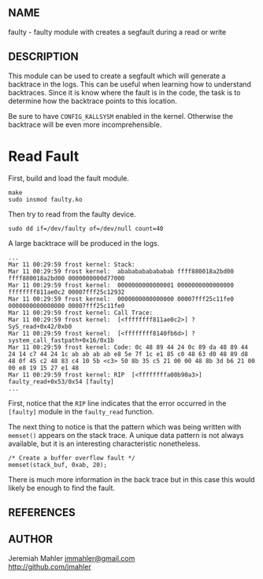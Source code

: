 
NAME
----

faulty - faulty module with creates a segfault during a read or write

DESCRIPTION
-----------

This module can be used to create a segfault which will generate a
backtrace in the logs.  This can be useful when learning how to
understand backtraces.  Since it is know where the fault is in the code,
the task is to determine how the backtrace points to this location.

Be sure to have `CONFIG_KALLSYSM` enabled in the kernel.  Otherwise
the backtrace will be even more incomprehensible.

Read Fault
==========

First, build and load the fault module.

    make
    sudo insmod faulty.ko

Then try to read from the faulty device.

    sudo dd if=/dev/faulty of=/dev/null count=40

A large backtrace will be produced in the logs.

    ...
    Mar 11 00:29:59 frost kernel: Stack:
    Mar 11 00:29:59 frost kernel:  abababababababab ffff880018a2bd00 ffff880018a2bd00 0000000000d77000
    Mar 11 00:29:59 frost kernel:  0000000000000001 0000000000000000 ffffffff811ae0c2 00007fff25c12932
    Mar 11 00:29:59 frost kernel:  0000000000000000 00007fff25c11fe0 0000000000000000 00007fff25c11fe0
    Mar 11 00:29:59 frost kernel: Call Trace:
    Mar 11 00:29:59 frost kernel:  [<ffffffff811ae0c2>] ? SyS_read+0x42/0xb0
    Mar 11 00:29:59 frost kernel:  [<ffffffff8140fb6d>] ? system_call_fastpath+0x16/0x1b
    Mar 11 00:29:59 frost kernel: Code: 0c 48 89 44 24 0c 89 da 48 89 44 24 14 c7 44 24 1c ab ab ab ab e8 5e 7f 1c e1 85 c0 48 63 d0 48 89 d8 48 0f 45 c2 48 83 c4 10 5b <c3> 50 8b 35 c5 21 00 00 48 8b 3d b6 21 00 00 e8 19 15 27 e1 48 
    Mar 11 00:29:59 frost kernel: RIP  [<ffffffffa00b90a3>] faulty_read+0x53/0x54 [faulty]
    ...

First, notice that the `RIP` line indicates that the error occurred in
the `[faulty]` module in the `faulty_read` function.

The next thing to notice is that the pattern which was being written with
`memset()` appears on the stack trace.  A unique data pattern is not always
available, but it is an interesting characteristic nonetheless.

    /* Create a buffer overflow fault */
    memset(stack_buf, 0xab, 20);
    
There is much more information in the back trace but in this case this
would likely be enough to find the fault.

REFERENCES
----------

  [1]: http://www.opensourceforu.com/2011/01/understanding-a-kernel-oops/

AUTHOR
------
Jeremiah Mahler <jmmahler@gmail.com><br>
<http://github.com/jmahler>
